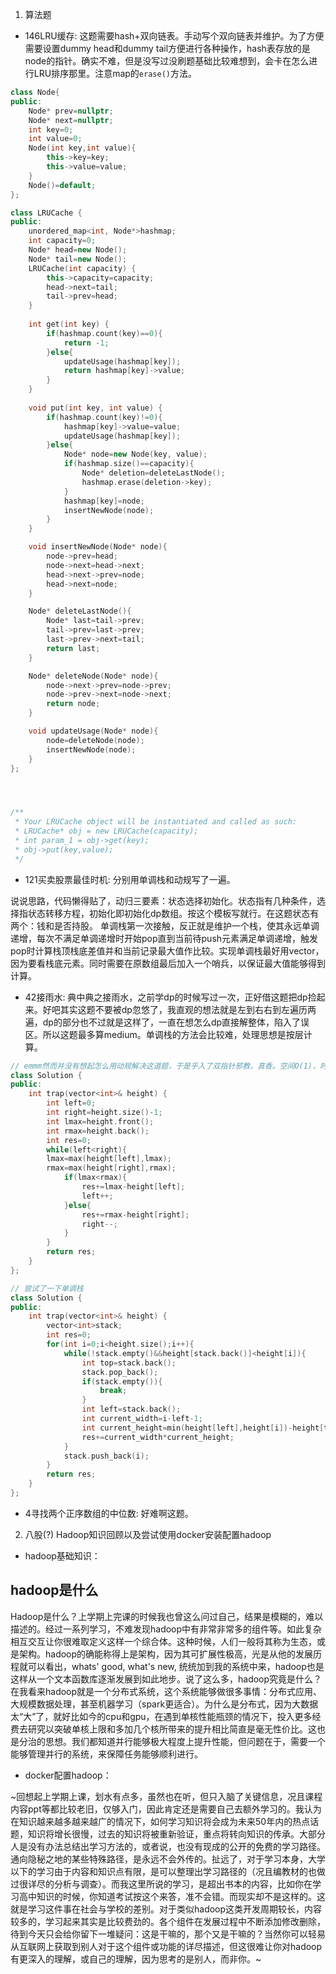 1. 算法题
- 146LRU缓存: 这题需要hash+双向链表。手动写个双向链表并维护。为了方便需要设置dummy head和dummy tail方便进行各种操作，hash表存放的是node的指针。确实不难，但是没写过没刷题基础比较难想到，会卡在怎么进行LRU排序那里。注意map的`erase()`方法。
```c++
class Node{
public:
    Node* prev=nullptr;
    Node* next=nullptr;
    int key=0;
    int value=0;
    Node(int key,int value){
        this->key=key;
        this->value=value;
    }
    Node()=default;
};

class LRUCache {
public:
    unordered_map<int, Node*>hashmap;
    int capacity=0;
    Node* head=new Node();
    Node* tail=new Node();
    LRUCache(int capacity) {
        this->capacity=capacity;
        head->next=tail;
        tail->prev=head;
    }
    
    int get(int key) {
        if(hashmap.count(key)==0){
            return -1;
        }else{
            updateUsage(hashmap[key]);
            return hashmap[key]->value;
        }
    }
    
    void put(int key, int value) {
        if(hashmap.count(key)!=0){
            hashmap[key]->value=value;
            updateUsage(hashmap[key]);  
        }else{
            Node* node=new Node(key, value);
            if(hashmap.size()==capacity){
                Node* deletion=deleteLastNode();
                hashmap.erase(deletion->key);
            }
            hashmap[key]=node;
            insertNewNode(node);
        }
    }

    void insertNewNode(Node* node){
        node->prev=head;
        node->next=head->next;
        head->next->prev=node;
        head->next=node;
    }

    Node* deleteLastNode(){
        Node* last=tail->prev;
        tail->prev=last->prev;
        last->prev->next=tail;
        return last;
    }

    Node* deleteNode(Node* node){
        node->next->prev=node->prev;
        node->prev->next=node->next;
        return node;
    }

    void updateUsage(Node* node){
        node=deleteNode(node);
        insertNewNode(node);
    }
};




/**
 * Your LRUCache object will be instantiated and called as such:
 * LRUCache* obj = new LRUCache(capacity);
 * int param_1 = obj->get(key);
 * obj->put(key,value);
 */
```
- 121买卖股票最佳时机: 分别用单调栈和动规写了一遍。

说说思路，代码懒得贴了，动归三要素：状态选择初始化。状态指有几种条件，选择指状态转移方程，初始化即初始化dp数组。按这个模板写就行。在这题状态有两个：钱和是否持股。
单调栈第一次接触，反正就是维护一个栈，使其永远单调递增，每次不满足单调递增时开始pop直到当前待push元素满足单调递增，触发pop时计算栈顶栈底差值并和当前记录最大值作比较。实现单调栈最好用vector，因为要看栈底元素。同时需要在原数组最后加入一个哨兵，以保证最大值能够得到计算。

- 42接雨水: 典中典之接雨水，之前学dp的时候写过一次，正好借这题把dp捡起来。好吧其实这题不要被dp忽悠了，我直观的想法就是左到右右到左遍历两遍，dp的部分也不过就是这样了，一直在想怎么dp直接解整体，陷入了误区。所以这题最多算medium。单调栈的方法会比较难，处理思想是按层计算。
```c++
// emmm然而并没有想起怎么用动规解决这道题，于是乎入了双指针邪教，真香。空间O(1)，时间O(N)。
class Solution {
public:
    int trap(vector<int>& height) {
        int left=0;
        int right=height.size()-1;
        int lmax=height.front();
        int rmax=height.back();
        int res=0;
        while(left<right){
        lmax=max(height[left],lmax);
        rmax=max(height[right],rmax);
            if(lmax<rmax){
                res+=lmax-height[left];
                left++;
            }else{
                res+=rmax-height[right];
                right--;
            }
        }
        return res;
    }
};

// 尝试了一下单调栈
class Solution {
public:
    int trap(vector<int>& height) {
        vector<int>stack;
        int res=0;
        for(int i=0;i<height.size();i++){
            while(!stack.empty()&&height[stack.back()]<height[i]){
                int top=stack.back();
                stack.pop_back();
                if(stack.empty()){
                    break;
                }
                int left=stack.back();
                int current_width=i-left-1;
                int current_height=min(height[left],height[i])-height[top];
                res+=current_width*current_height;
            }
            stack.push_back(i);
        }
        return res;
    }
};
```
- 4寻找两个正序数组的中位数: 好难啊这题。

2. 八股(?)
Hadoop知识回顾以及尝试使用docker安装配置hadoop

- hadoop基础知识：


## hadoop是什么
Hadoop是什么？上学期上完课的时候我也曾这么问过自己，结果是模糊的，难以描述的。经过一系列学习，不难发现hadoop中有非常非常多的组件等。如此复杂相互交互让你很难取定义这样一个综合体。这种时候，人们一般将其称为生态，或是架构。hadoop的确能称得上是架构，因为其可扩展性极高，光是从他的发展历程就可以看出，whats' good, what's new, 统统加到我的系统中来，hadoop也是这样从一个文本函数库逐渐发展到如此地步。说了这么多，hadoop究竟是什么？在我看来hadoop就是一个分布式系统，这个系统能够做很多事情：分布式应用、大规模数据处理，甚至机器学习（spark更适合）。为什么是分布式，因为大数据太“大”了，就好比如今的cpu和gpu，在遇到单核性能瓶颈的情况下，投入更多经费去研究以突破单核上限和多加几个核所带来的提升相比简直是毫无性价比。这也是分治的思想。我们都知道并行能够极大程度上提升性能，但问题在于，需要一个能够管理并行的系统，来保障任务能够顺利进行。

- docker配置hadoop：












~回想起上学期上课，划水有点多，虽然也在听，但只入脑了关键信息，况且课程内容ppt等都比较老旧，仅够入门，因此肯定还是需要自己去额外学习的。我认为在知识越来越多越来越广的情况下，如何学习知识将会成为未来50年内的热点话题，知识将增长很慢，过去的知识将被重新验证，重点将转向知识的传承。大部分人是没有办法总结出学习方法的，或者说，也没有现成的公开的免费的学习路径。通向隐秘之地的某些特殊路径，是永远不会外传的。扯远了，对于学习本身，大学以下的学习由于内容和知识点有限，是可以整理出学习路径的（况且编教材的也做过很详尽的分析与调查）。而我这里所说的学习，是超出书本的内容，比如你在学习高中知识的时候，你知道考试按这个来答，准不会错。而现实却不是这样的。这就是学习这件事在社会与学校的差别。对于类似hadoop这类开发周期较长，内容较多的，学习起来其实是比较费劲的。各个组件在发展过程中不断添加修改删除，待到今天只会给你留下一堆疑问：这是干嘛的，那个又是干嘛的？当然你可以轻易从互联网上获取到别人对于这个组件或功能的详尽描述，但这很难让你对hadoop有更深入的理解，或自己的理解，因为思考的是别人，而非你。~
